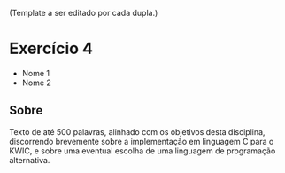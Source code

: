 (Template a ser editado por cada dupla.)

# Exercício 4

* Nome 1
* Nome 2

## Sobre 

Texto de até 500 palavras, alinhado com os objetivos desta disciplina, discorrendo brevemente sobre a implementação em linguagem C para o KWIC, e sobre uma eventual escolha de uma linguagem de programação alternativa. 
